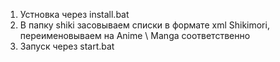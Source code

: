 1. Устновка через install.bat
2. В папку shiki засовываем списки в формате xml Shikimori, переименовываем на Anime \ Manga соответственно
3. Запуск через start.bat 
